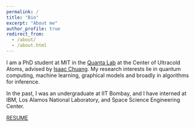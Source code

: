 ```yaml
---
permalink: /
title: "Bio"
excerpt: "About me"
author_profile: true
redirect_from: 
  - /about/
  - /about.html
---
```


I am a PhD student at MIT in the <a href="http://web.mit.edu/~cua/www/quanta/" target="_blank">Quanta Lab</a> at the Center of Ultracold Atoms, advised by <a href="http://feynman.mit.edu/ike/homepage/index.html" target="_blank">Isaac Chuang</a>. My research interests lie in quantum computing, machine learning, graphical models and broadly in algorithms for inference.

In the past, I was an undergraduate at IIT Bombay, and I have interned at IBM, Los Alamos National Laboratory, and Space Science Engineering Center.

[RESUME](https://arkopaldutt.github.io/files/Resume2022_Arkopal_web.pdf)

<!-- ## Publications
(A full list of my publications can be found on <a href="https://scholar.google.com/citations?user=W5RQsVIAAAAJ&hl=en&oi=ao" target="_blank">Google Scholar</a>.)


### Quantum Computing

### Learning Graphical Models from Dynamics -->